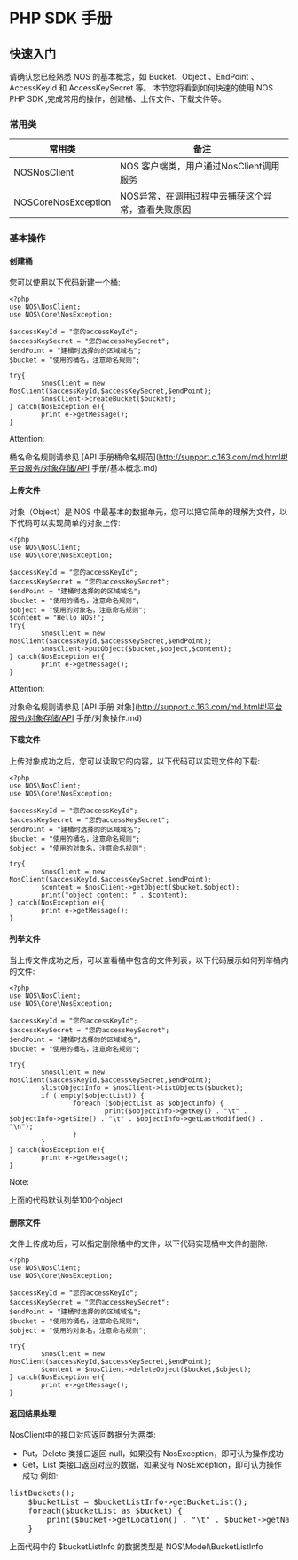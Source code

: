 # PHP SDK 手册
## 快速入门

请确认您已经熟悉 NOS 的基本概念，如 Bucket、Object 、EndPoint 、AccessKeyId 和 AccessKeySecret 等。 本节您将看到如何快速的使用 NOS PHP SDK ,完成常用的操作，创建桶、上传文件、下载文件等。

### 常用类

|**常用类**|                  **备注**                    |
|----------|-----------------------------------------------|
|NOSNosClient|  NOS 客户端类，用户通过NosClient调用服务|
|NOSCoreNosException|   NOS异常，在调用过程中去捕获这个异常，查看失败原因|
### 基本操作

#### 创建桶

您可以使用以下代码新建一个桶:

    <?php
    use NOS\NosClient;
    use NOS\Core\NosException;
    
    $accessKeyId = "您的accessKeyId";
    $accessKeySecret = "您的accessKeySecret";
    $endPoint = "建桶时选择的的区域域名";
    $bucket = "使用的桶名，注意命名规则";
    
    try{
            $nosClient = new NosClient($accessKeyId,$accessKeySecret,$endPoint);
            $nosClient->createBucket($bucket);
    } catch(NosException e){
            print e->getMessage();
    }

<span>Attention:</span><div class="alertContent">桶名命名规则请参见 [API 手册桶命名规范](http://support.c.163.com/md.html#!平台服务/对象存储/API 手册/基本概念.md)</div>

#### 上传文件

对象（Object）是 NOS 中最基本的数据单元，您可以把它简单的理解为文件，以下代码可以实现简单的对象上传:

    <?php
    use NOS\NosClient;
    use NOS\Core\NosException;
    
    $accessKeyId = "您的accessKeyId";
    $accessKeySecret = "您的accessKeySecret";
    $endPoint = "建桶时选择的的区域域名";
    $bucket = "使用的桶名，注意命名规则";
    $object = "使用的对象名，注意命名规则";
    $content = "Hello NOS!";
    try{
            $nosClient = new NosClient($accessKeyId,$accessKeySecret,$endPoint);
            $nosClient->putObject($bucket,$object,$content);
    } catch(NosException e){
            print e->getMessage();
    }

<span>Attention:</span><div class="alertContent">对象命名规则请参见 [API 手册 对象](http://support.c.163.com/md.html#!平台服务/对象存储/API 手册/对象操作.md)</div>

#### 下载文件

上传对象成功之后，您可以读取它的内容，以下代码可以实现文件的下载:

    <?php
    use NOS\NosClient;
    use NOS\Core\NosException;
    
    $accessKeyId = "您的accessKeyId";
    $accessKeySecret = "您的accessKeySecret";
    $endPoint = "建桶时选择的的区域域名";
    $bucket = "使用的桶名，注意命名规则";
    $object = "使用的对象名，注意命名规则";
    
    try{
            $nosClient = new NosClient($accessKeyId,$accessKeySecret,$endPoint);
            $content = $nosClient->getObject($bucket,$object);
            print("object content: " . $content);
    } catch(NosException e){
            print e->getMessage();
    }

#### 列举文件

当上传文件成功之后，可以查看桶中包含的文件列表，以下代码展示如何列举桶内的文件:

    <?php
    use NOS\NosClient;
    use NOS\Core\NosException;
    
    $accessKeyId = "您的accessKeyId";
    $accessKeySecret = "您的accessKeySecret";
    $endPoint = "建桶时选择的的区域域名";
    $bucket = "使用的桶名，注意命名规则";
    
    try{
            $nosClient = new NosClient($accessKeyId,$accessKeySecret,$endPoint);
            $listObjectInfo = $nosClient->listObjects($bucket);
            if (!empty($objectList)) {
                    foreach ($objectList as $objectInfo) {
                            print($objectInfo->getKey() . "\t" . $objectInfo->getSize() . "\t" . $objectInfo->getLastModified() . "\n");
                    }
            }
    } catch(NosException e){
            print e->getMessage();
    }

<span>Note:</span><div class="alertContent">上面的代码默认列举100个object<div>

#### 删除文件

文件上传成功后，可以指定删除桶中的文件，以下代码实现桶中文件的删除:

    <?php
    use NOS\NosClient;
    use NOS\Core\NosException;
    
    $accessKeyId = "您的accessKeyId";
    $accessKeySecret = "您的accessKeySecret";
    $endPoint = "建桶时选择的的区域域名";
    $bucket = "使用的桶名，注意命名规则";
    $object = "使用的对象名，注意命名规则";
    
    try{
            $nosClient = new NosClient($accessKeyId,$accessKeySecret,$endPoint);
            $content = $nosClient->deleteObject($bucket,$object);
    } catch(NosException e){
            print e->getMessage();
    }

#### 返回结果处理

NosClient中的接口对应返回数据分为两类:

* Put，Delete 类接口返回 null，如果没有 NosException，即可认为操作成功
* Get，List 类接口返回对应的数据，如果没有 NosException，即可认为操作成功
例如:

<pre><?php
    $bucketListInfo = $nosClient->listBuckets();
    $bucketList = $bucketListInfo->getBucketList();
    foreach($bucketList as $bucket) {
        print($bucket->getLocation() . "\t" . $bucket->getName() . "\t" . $bucket->getCreatedate() . "\n");
    }</pre>

上面代码中的 $bucketListInfo 的数据类型是 NOS\Model\BucketListInfo
